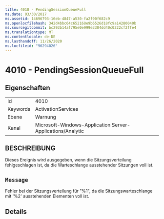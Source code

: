 ```yaml
---
title: 4010 - PendingSessionQueueFull
ms.date: 03/30/2017
ms.assetid: 14696793-16eb-4847-a530-fa2f90f682c9
ms.openlocfilehash: 342d4bbc64c652168e9b6526d18fc9a14280040b
ms.sourcegitcommit: bc293b14af795e0e999e3304dd40c0222cf2ffe4
ms.translationtype: MT
ms.contentlocale: de-DE
ms.lasthandoff: 11/26/2020
ms.locfileid: "96294026"
---
```

# <a name="4010---pendingsessionqueuefull"></a>4010 - PendingSessionQueueFull

## <a name="properties"></a>Eigenschaften  
  
|||  
|-|-|  
|id|4010|  
|Keywords|ActivationServices|  
|Ebene|Warnung|  
|Kanal|Microsoft-Windows-Application Server-Applications/Analytic|  
  
## <a name="description"></a>BESCHREIBUNG  

 Dieses Ereignis wird ausgegeben, wenn die Sitzungsverteilung fehlgeschlagen ist, da die Warteschlange ausstehender Sitzungen voll ist.  
  
## <a name="message"></a>`Message`  

 Fehler bei der Sitzungsverteilung für "%1", da die Sitzungswarteschlange mit '%2' ausstehenden Elementen voll ist.  
  
## <a name="details"></a>Details
